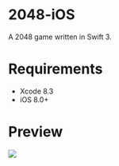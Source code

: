 # 2048-iOS

A 2048 game written in Swift 3.

# Requirements

* Xcode 8.3
* iOS 8.0+

# Preview

![](http://oo8lgm5bz.bkt.clouddn.com/2017-04-11-2048-preview.png)